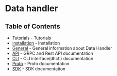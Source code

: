 # Data handler

## Table of Contents

 - [Tutorials](content/tutorials/index.md) - Tutorials
 - [Installation](content/installation.md) - Installation
 - [General](content/general.md) - General information about Data Handler
 - [API](content/api.md) - GRPC and Rest API documentation
 - [CLI](content/cli.md) - CLI interface(dhctl) documentation
 - [Proto](content/proto.md) - Proto documentation
 - [SDK](content/sdk.md) - SDK documentation